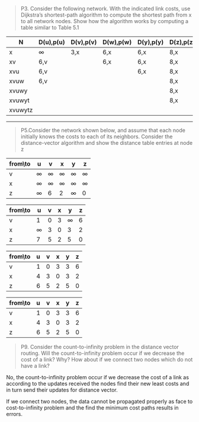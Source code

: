 > P3. Consider the following network. With the indicated link costs, use Dijkstra’s shortest-path algorithm to compute the shortest path from x to all network nodes.  Show how the algorithm works by computing a table similar to Table 5.1

| N       | D(u),p(u) | D(v),p(v) | D(w),p(w) | D(y),p(y) | D(z),p(z) | D(t),p(t) |
| ------- | --------- | --------- | --------- | --------- | --------- | --------- |
| x       | ∞         | 3,x       | 6,x       | 6,x       | 8,x       | ∞         |
| xv      | 6,v       |           | 6,x       | 6,x       | 8,x       | 7,v       |
| xvu     | 6,v       |           |           | 6,x       | 8,x       | 7,v       |
| xvuw    | 6,v       |           |           |           | 8,x       | 7,v       |
| xvuwy   |           |           |           |           | 8,x       | 7,v       |
| xvuwyt  |           |           |           |           | 8,x       |           |
| xvuwytz |           |           |           |           |           |           |



***

> P5.Consider the network shown below, and assume that each node initially  knows the costs to each of its neighbors. Consider the distance-vector algorithm and show the distance table entries at node z

| from\to | u    | v    | x    | y    | z    |
| ------- | ---- | ---- | ---- | ---- | ---- |
| v       | ∞    | ∞    | ∞    | ∞    | ∞    |
| x       | ∞    | ∞    | ∞    | ∞    | ∞    |
| z       | ∞    | 6    | 2    | ∞    | 0    |

| from\to | u    | v    | x    | y    | z    |
| ------- | ---- | ---- | ---- | ---- | ---- |
| v       | 1    | 0    | 3    | ∞    | 6    |
| x       | ∞    | 3    | 0    | 3    | 2    |
| z       | 7    | 5    | 2    | 5    | 0    |

| from\to | u    | v    | x    | y    | z    |
| ------- | ---- | ---- | ---- | ---- | ---- |
| v       | 1    | 0    | 3    | 3    | 6    |
| x       | 4    | 3    | 0    | 3    | 2    |
| z       | 6    | 5    | 2    | 5    | 0    |

| from\to | u    | v    | x    | y    | z    |
| ------- | ---- | ---- | ---- | ---- | ---- |
| v       | 1    | 0    | 3    | 3    | 6    |
| x       | 4    | 3    | 0    | 3    | 2    |
| z       | 6    | 5    | 2    | 5    | 0    |

> P9. Consider the count-to-infinity problem in the distance vector routing. Will  the count-to-infinity problem occur if we decrease the cost of a link? Why?  How about if we connect two nodes which do not have a link?

No, the count-to-infinity problem occur if we decrease the cost of a link as according to the updates received the nodes find their new least costs and in turn send their updates for distance vector.

If we connect two nodes, the data cannot be propagated properly as face to cost-to-infinity problem and the find the minimum cost paths results in errors.
